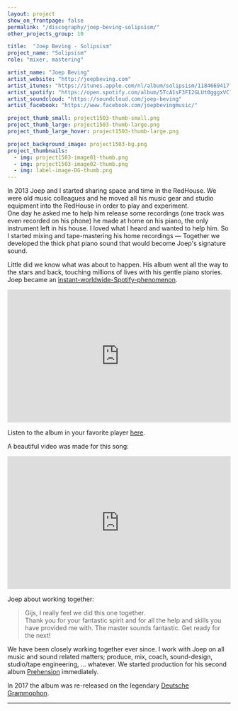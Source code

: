 ```yaml
---
layout: project
show_on_frontpage: false
permalink: "/discography/joep-beving-solipsism/"
other_projects_group: 10

title:  "Joep Beving - Solipsism"
project_name: "Solipsism"
role: "mixer, mastering"

artist_name: "Joep Beving"
artist_website: "http://joepbeving.com"
artist_itunes: "https://itunes.apple.com/nl/album/solipsism/1184669417?l=en"
artist_spotify: "https://open.spotify.com/album/5TcA1sF3FI2GLUt0gggxVC?si=_GudxEtCTvC4D4WRkvSpcA"
artist_soundcloud: "https://soundcloud.com/joep-beving"
artist_facebook: "https://www.facebook.com/joepbevingmusic/"

project_thumb_small: project1503-thumb-small.png
project_thumb_large: project1503-thumb-large.png
project_thumb_large_hover: project1503-thumb-large.png

project_background_image: project1503-bg.png
project_thumbnails:
  - img: project1503-image01-thumb.png
  - img: project1503-image02-thumb.png
  - img: label-image-DG-thumb.png
---
```


In 2013  Joep and I started sharing space and time in the RedHouse. We were old music colleagues and he moved all his music gear and studio equipment into the RedHouse in order to play and experiment.<br />One day he asked me to help him release some recordings (one track was even recorded on his phone) he made at home on his piano, the only instrument left in his house. I loved what I heard and wanted to help him. So I started mixing and tape-mastering his home recordings —  Together we developed the thick phat piano sound that would become Joep's signature sound.

Little did we know what was about to happen. His album went all the way to the stars and back, touching millions of lives with his gentle piano stories. Joep became an [instant-worldwide-Spotify-phenomenon](https://www.theguardian.com/music/2017/may/13/joep-beving-dutch-pianist-spotify-star-solipsism).

<iframe src="https://open.spotify.com/embed/album/5TcA1sF3FI2GLUt0gggxVC" width="100%" height="300" frameborder="0" allowtransparency="true" allow="encrypted-media"></iframe>

Listen to the album in your favorite player [here](https://dg.lnk.to/solipsism).

A beautiful video was made for this song:

<iframe width="100%" height="300" src="https://www.youtube.com/embed/-chZu7V3NTM?rel=0" frameborder="0" allow="autoplay; encrypted-media" allowfullscreen></iframe>

Joep about working together:
<blockquote>
<p>Gijs, I really feel we did this one together.<br />Thank you for your fantastic spirit and for all the help and skills you have provided me with. The master sounds fantastic. Get ready for the next!</p>
</blockquote>

We have been closely working together ever since. I work with Joep on all music and sound related matters; produce, mix, coach, sound-design, studio/tape engineering, ... whatever.
We started production for his second album [Prehension](../joep-beving-prehension) immediately.

In 2017 the album was re-released on the legendary [Deutsche Grammophon](https://www.deutschegrammophon.com/en/cat/4797469?).

---